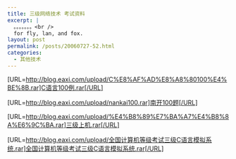 ```yaml
---
title: 三级网络技术 考试资料
excerpt: |
  。。。。。。。<br />
  for fly, lan, and fox.
layout: post
permalink: /posts/20060727-52.html
categories:
  - 其他技术
---
```

[URL=http://blog.eaxi.com/upload/C%E8%AF%AD%E8%A8%80100%E4%BE%8B.rar]C语言100例.rar[/URL]

[URL=http://blog.eaxi.com/upload/nankai100.rar]南开100题[/URL]

[URL=http://blog.eaxi.com/upload/%E4%B8%89%E7%BA%A7%E4%B8%8A%E6%9C%BA.rar]三级上机.rar[/URL]

[URL=http://blog.eaxi.com/upload/全国计算机等级考试三级C语言模拟系统.rar]全国计算机等级考试三级C语言模拟系统.rar[/URL]